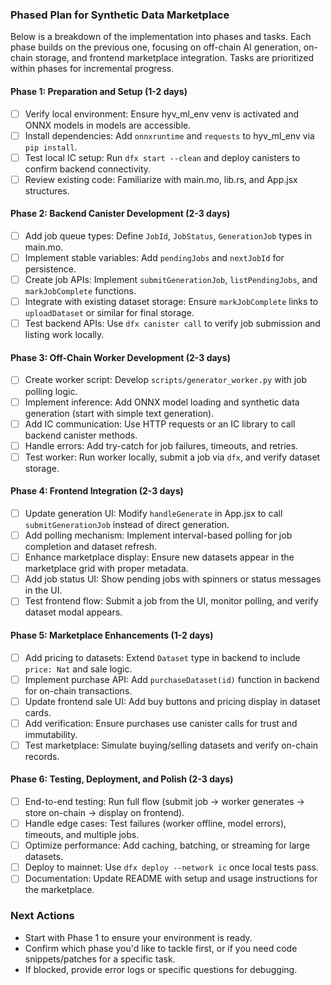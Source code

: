 ### Phased Plan for Synthetic Data Marketplace

Below is a breakdown of the implementation into phases and tasks. Each phase builds on the previous one, focusing on off-chain AI generation, on-chain storage, and frontend marketplace integration. Tasks are prioritized within phases for incremental progress.

#### Phase 1: Preparation and Setup (1-2 days)
- [ ] Verify local environment: Ensure hyv_ml_env venv is activated and ONNX models in models are accessible.
- [ ] Install dependencies: Add `onnxruntime` and `requests` to hyv_ml_env via `pip install`.
- [ ] Test local IC setup: Run `dfx start --clean` and deploy canisters to confirm backend connectivity.
- [ ] Review existing code: Familiarize with main.mo, lib.rs, and App.jsx structures.

#### Phase 2: Backend Canister Development (2-3 days)
- [ ] Add job queue types: Define `JobId`, `JobStatus`, `GenerationJob` types in main.mo.
- [ ] Implement stable variables: Add `pendingJobs` and `nextJobId` for persistence.
- [ ] Create job APIs: Implement `submitGenerationJob`, `listPendingJobs`, and `markJobComplete` functions.
- [ ] Integrate with existing dataset storage: Ensure `markJobComplete` links to `uploadDataset` or similar for final storage.
- [ ] Test backend APIs: Use `dfx canister call` to verify job submission and listing work locally.

#### Phase 3: Off-Chain Worker Development (2-3 days)
- [ ] Create worker script: Develop `scripts/generator_worker.py` with job polling logic.
- [ ] Implement inference: Add ONNX model loading and synthetic data generation (start with simple text generation).
- [ ] Add IC communication: Use HTTP requests or an IC library to call backend canister methods.
- [ ] Handle errors: Add try-catch for job failures, timeouts, and retries.
- [ ] Test worker: Run worker locally, submit a job via `dfx`, and verify dataset storage.

#### Phase 4: Frontend Integration (2-3 days)
- [ ] Update generation UI: Modify `handleGenerate` in App.jsx to call `submitGenerationJob` instead of direct generation.
- [ ] Add polling mechanism: Implement interval-based polling for job completion and dataset refresh.
- [ ] Enhance marketplace display: Ensure new datasets appear in the marketplace grid with proper metadata.
- [ ] Add job status UI: Show pending jobs with spinners or status messages in the UI.
- [ ] Test frontend flow: Submit a job from the UI, monitor polling, and verify dataset modal appears.

#### Phase 5: Marketplace Enhancements (1-2 days)
- [ ] Add pricing to datasets: Extend `Dataset` type in backend to include `price: Nat` and sale logic.
- [ ] Implement purchase API: Add `purchaseDataset(id)` function in backend for on-chain transactions.
- [ ] Update frontend sale UI: Add buy buttons and pricing display in dataset cards.
- [ ] Add verification: Ensure purchases use canister calls for trust and immutability.
- [ ] Test marketplace: Simulate buying/selling datasets and verify on-chain records.

#### Phase 6: Testing, Deployment, and Polish (2-3 days)
- [ ] End-to-end testing: Run full flow (submit job → worker generates → store on-chain → display on frontend).
- [ ] Handle edge cases: Test failures (worker offline, model errors), timeouts, and multiple jobs.
- [ ] Optimize performance: Add caching, batching, or streaming for large datasets.
- [ ] Deploy to mainnet: Use `dfx deploy --network ic` once local tests pass.
- [ ] Documentation: Update README with setup and usage instructions for the marketplace.

### Next Actions
- Start with Phase 1 to ensure your environment is ready.
- Confirm which phase you'd like to tackle first, or if you need code snippets/patches for a specific task.
- If blocked, provide error logs or specific questions for debugging.